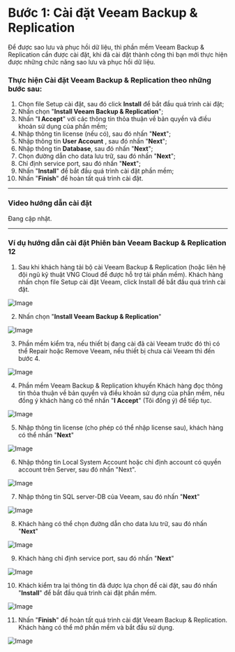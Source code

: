 # Bước 1: Cài đặt Veeam Backup & Replication

Để được sao lưu và phục hồi dữ liệu, thì phần mềm Veeam Backup & Replication cần được cài đặt, khi đã cài đặt thành công thì bạn mới thực hiện được những chức năng sao lưu và phục hồi dữ liệu.

### Thực hiện Cài đặt Veeam Backup & Replication theo những bước sau:

1. Chọn file Setup cài đặt, sau đó click **Install** để bắt đầu quá trình cài đặt;
2. Nhấn chọn "**Install Veeam Backup & Replication**";
3. Nhấn "**I Accept**" với các thông tin thỏa thuận về bản quyền và điều khoản sử dụng của phần mềm;
4. Nhập thông tin license (nếu có), sau đó nhấn "**Next**";
5. Nhập thông tin **User Account** , sau đó nhấn "**Next**";
6. Nhập thông tin **Database**, sau đó nhấn "**Next**";
7. Chọn đường dẫn cho data lưu trữ, sau đó nhấn "**Next**";
8. Chỉ định service port, sau đó nhấn "**Next**";
9. Nhấn "**Install**" để bắt đầu quá trình cài đặt phần mềm;
10. Nhấn "**Finish**" để hoàn tất quá trình cài đặt.

***

### Video hướng dẫn cài đặt 

Đang cập nhật.

***

### Ví dụ hướng dẫn cài đặt Phiên bản Veeam Backup & Replication 12

1. Sau khi khách hàng tải bộ cài Veeam Backup & Replication (hoặc liên hệ đội ngũ kỹ thuật VNG Cloud để được hỗ trợ tải phần mềm). Khách hàng nhấn chọn file Setup cài đặt Veeam, click Install để bắt đầu quá trình cài đặt.

![Image](https://github.com/vngcloud/docs/blob/main/Vietnamese/.gitbook/assets/image%20(405).png?raw=true)

2. Nhấn chọn "**Install Veeam Backup & Replication**" 

![Image](https://github.com/vngcloud/docs/blob/main/Vietnamese/.gitbook/assets/image%20(407).png?raw=true)

3. Phần mềm kiểm tra, nếu thiết bị đang cài đã cài Veeam trước đó thì có thể Repair hoặc Remove Veeam, nếu thiết bị chưa cài Veeam thì đến bước 4.

![Image](https://github.com/vngcloud/docs/blob/main/Vietnamese/.gitbook/assets/image%20(408).png?raw=true)

4. Phần mềm Veeam Backup & Replication khuyến Khách hàng đọc thông tin thỏa thuận về bản quyền và điều khoản sử dụng của phần mềm, nếu đồng ý khách hàng có thể nhấn "**I Accept**" (Tôi đồng ý) để tiếp tục.

![Image](https://github.com/vngcloud/docs/blob/main/Vietnamese/.gitbook/assets/image%20(409).png?raw=true)

5. Nhập thông tin license (cho phép có thể nhập license sau), khách hàng có thể nhấn "**Next**"

![Image](https://github.com/vngcloud/docs/blob/main/Vietnamese/.gitbook/assets/image%20(410).png?raw=true)

6. Nhập thông tin Local System Account hoặc chỉ định account có quyền account trên Server, sau đó nhấn "Next".

![Image](https://github.com/vngcloud/docs/blob/main/Vietnamese/.gitbook/assets/image%20(411).png?raw=true)

7. Nhập thông tin SQL server-DB của Veeam, sau đó nhấn "**Next**"

![Image](https://github.com/vngcloud/docs/blob/main/Vietnamese/.gitbook/assets/image%20(412).png?raw=true)

8. Khách hàng có thể chọn đường dẫn cho data lưu trữ, sau đó nhấn "**Next**"

![Image](https://github.com/vngcloud/docs/blob/main/Vietnamese/.gitbook/assets/image%20(413).png?raw=true)

9. Khách hàng chỉ định service port, sau đó nhấn "**Next**"

![Image](https://github.com/vngcloud/docs/blob/main/Vietnamese/.gitbook/assets/image%20(414).png?raw=true)

10. Khách kiểm tra lại thông tin đã được lựa chọn để cài đặt, sau đó nhấn "**Install**" để bắt đầu quá trình cài đặt phần mềm.

![Image](https://github.com/vngcloud/docs/blob/main/Vietnamese/.gitbook/assets/image%20(415).png?raw=true)

11. Nhấn "**Finish**" để hoàn tất quá trình cài đặt Veeam Backup & Replication. Khách hàng có thể mở phần mềm và bắt đầu sử dụng.

![Image](https://github.com/vngcloud/docs/blob/main/Vietnamese/.gitbook/assets/image%20(416).png?raw=true)
